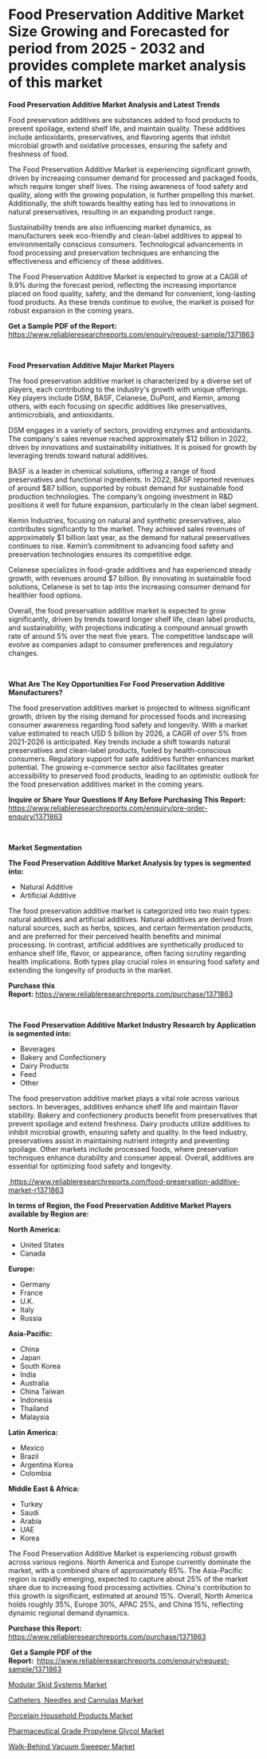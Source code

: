 <p><h1>Food Preservation Additive Market Size Growing and Forecasted for period from 2025 - 2032 and provides complete market analysis of this market</h1></p><p><strong>Food Preservation Additive Market Analysis and Latest Trends</strong></p>
<p><p>Food preservation additives are substances added to food products to prevent spoilage, extend shelf life, and maintain quality. These additives include antioxidants, preservatives, and flavoring agents that inhibit microbial growth and oxidative processes, ensuring the safety and freshness of food.</p><p>The Food Preservation Additive Market is experiencing significant growth, driven by increasing consumer demand for processed and packaged foods, which require longer shelf lives. The rising awareness of food safety and quality, along with the growing population, is further propelling this market. Additionally, the shift towards healthy eating has led to innovations in natural preservatives, resulting in an expanding product range.</p><p>Sustainability trends are also influencing market dynamics, as manufacturers seek eco-friendly and clean-label additives to appeal to environmentally conscious consumers. Technological advancements in food processing and preservation techniques are enhancing the effectiveness and efficiency of these additives.</p><p>The Food Preservation Additive Market is expected to grow at a CAGR of 9.9% during the forecast period, reflecting the increasing importance placed on food quality, safety, and the demand for convenient, long-lasting food products. As these trends continue to evolve, the market is poised for robust expansion in the coming years.</p></p>
<p><strong>Get a Sample PDF of the Report:&nbsp;</strong> <a href="https://www.reliableresearchreports.com/enquiry/request-sample/1371863?utm_campaign=28&utm_medium=2&utm_source=Github&utm_content=ia&utm_term=22032025&utm_id=food-preservation-additive">https://www.reliableresearchreports.com/enquiry/request-sample/1371863</a></p>
<p>&nbsp;</p>
<p><strong>Food Preservation Additive Major Market Players</strong></p>
<p><p>The food preservation additive market is characterized by a diverse set of players, each contributing to the industry's growth with unique offerings. Key players include DSM, BASF, Celanese, DuPont, and Kemin, among others, with each focusing on specific additives like preservatives, antimicrobials, and antioxidants.</p><p>DSM engages in a variety of sectors, providing enzymes and antioxidants. The company's sales revenue reached approximately $12 billion in 2022, driven by innovations and sustainability initiatives. It is poised for growth by leveraging trends toward natural additives. </p><p>BASF is a leader in chemical solutions, offering a range of food preservatives and functional ingredients. In 2022, BASF reported revenues of around $87 billion, supported by robust demand for sustainable food production technologies. The company’s ongoing investment in R&D positions it well for future expansion, particularly in the clean label segment.</p><p>Kemin Industries, focusing on natural and synthetic preservatives, also contributes significantly to the market. They achieved sales revenues of approximately $1 billion last year, as the demand for natural preservatives continues to rise. Kemin’s commitment to advancing food safety and preservation technologies ensures its competitive edge.</p><p>Celanese specializes in food-grade additives and has experienced steady growth, with revenues around $7 billion. By innovating in sustainable food solutions, Celanese is set to tap into the increasing consumer demand for healthier food options.</p><p>Overall, the food preservation additive market is expected to grow significantly, driven by trends toward longer shelf life, clean label products, and sustainability, with projections indicating a compound annual growth rate of around 5% over the next five years. The competitive landscape will evolve as companies adapt to consumer preferences and regulatory changes.</p></p>
<p>&nbsp;</p>
<p><strong>What Are The Key Opportunities For Food Preservation Additive Manufacturers?</strong></p>
<p><p>The food preservation additives market is projected to witness significant growth, driven by the rising demand for processed foods and increasing consumer awareness regarding food safety and longevity. With a market value estimated to reach USD 5 billion by 2026, a CAGR of over 5% from 2021-2026 is anticipated. Key trends include a shift towards natural preservatives and clean-label products, fueled by health-conscious consumers. Regulatory support for safe additives further enhances market potential. The growing e-commerce sector also facilitates greater accessibility to preserved food products, leading to an optimistic outlook for the food preservation additives market in the coming years.</p></p>
<p><strong>Inquire or Share Your Questions If Any Before Purchasing This Report:</strong> <a href="https://www.reliableresearchreports.com/enquiry/pre-order-enquiry/1371863?utm_campaign=28&utm_medium=2&utm_source=Github&utm_content=ia&utm_term=22032025&utm_id=food-preservation-additive">https://www.reliableresearchreports.com/enquiry/pre-order-enquiry/1371863</a></p>
<p>&nbsp;</p>
<p><strong>Market Segmentation</strong></p>
<p><strong>The Food Preservation Additive Market Analysis by types is segmented into:</strong></p>
<p><ul><li>Natural Additive</li><li>Artificial Additive</li></ul></p>
<p><p>The food preservation additive market is categorized into two main types: natural additives and artificial additives. Natural additives are derived from natural sources, such as herbs, spices, and certain fermentation products, and are preferred for their perceived health benefits and minimal processing. In contrast, artificial additives are synthetically produced to enhance shelf life, flavor, or appearance, often facing scrutiny regarding health implications. Both types play crucial roles in ensuring food safety and extending the longevity of products in the market.</p></p>
<p><strong>Purchase this Report:&nbsp;</strong><a href="https://www.reliableresearchreports.com/purchase/1371863?utm_campaign=28&utm_medium=2&utm_source=Github&utm_content=ia&utm_term=22032025&utm_id=food-preservation-additive">https://www.reliableresearchreports.com/purchase/1371863</a></p>
<p>&nbsp;</p>
<p><strong>The Food Preservation Additive Market Industry Research by Application is segmented into:</strong></p>
<p><ul><li>Beverages</li><li>Bakery and Confectionery</li><li>Dairy Products</li><li>Feed</li><li>Other</li></ul></p>
<p><p>The food preservation additive market plays a vital role across various sectors. In beverages, additives enhance shelf life and maintain flavor stability. Bakery and confectionery products benefit from preservatives that prevent spoilage and extend freshness. Dairy products utilize additives to inhibit microbial growth, ensuring safety and quality. In the feed industry, preservatives assist in maintaining nutrient integrity and preventing spoilage. Other markets include processed foods, where preservation techniques enhance durability and consumer appeal. Overall, additives are essential for optimizing food safety and longevity.</p></p>
<p><a href="https://www.reliableresearchreports.com/food-preservation-additive-market-r1371863?utm_campaign=28&utm_medium=2&utm_source=Github&utm_content=ia&utm_term=22032025&utm_id=food-preservation-additive">&nbsp;https://www.reliableresearchreports.com/food-preservation-additive-market-r1371863</a></p>
<p><strong>In terms of Region, the Food Preservation Additive Market Players available by Region are:</strong></p>
<p>
    <p> <strong> North America: </strong>
        <ul>
            <li>United States</li>
            <li>Canada</li>
        </ul>
        </p> 
    <p> <strong> Europe: </strong>
        <ul>
            <li>Germany</li>
            <li>France</li>
            <li>U.K.</li>
            <li>Italy</li>
            <li>Russia</li>
        </ul>
        </p> 
    <p> <strong> Asia-Pacific: </strong>
        <ul>
            <li>China</li>
            <li>Japan</li>
            <li>South Korea</li>
            <li>India</li>
            <li>Australia</li>
            <li>China Taiwan</li>
            <li>Indonesia</li>
            <li>Thailand</li>
            <li>Malaysia</li>
        </ul>
        </p> 
    <p> <strong> Latin America: </strong>
        <ul>
            <li>Mexico</li>
            <li>Brazil</li>
            <li>Argentina Korea</li>
            <li>Colombia</li>
        </ul>
        </p> 
    <p> <strong> Middle East & Africa: </strong>
        <ul>
            <li>Turkey</li>
            <li>Saudi</li>
            <li>Arabia</li>
            <li>UAE</li>
            <li>Korea</li>
        </ul>
    </p>
    </p>
<p><p>The Food Preservation Additive Market is experiencing robust growth across various regions. North America and Europe currently dominate the market, with a combined share of approximately 65%. The Asia-Pacific region is rapidly emerging, expected to capture about 25% of the market share due to increasing food processing activities. China's contribution to this growth is significant, estimated at around 15%. Overall, North America holds roughly 35%, Europe 30%, APAC 25%, and China 15%, reflecting dynamic regional demand dynamics.</p></p>
<p><strong>Purchase this Report: </strong><a href="https://www.reliableresearchreports.com/purchase/1371863?utm_campaign=28&utm_medium=2&utm_source=Github&utm_content=ia&utm_term=22032025&utm_id=food-preservation-additive">https://www.reliableresearchreports.com/purchase/1371863</a></p>
<p>&nbsp;<strong>Get a Sample PDF of the Report:&nbsp;&nbsp;</strong><a href="https://www.reliableresearchreports.com/enquiry/request-sample/1371863?utm_campaign=28&utm_medium=2&utm_source=Github&utm_content=ia&utm_term=22032025&utm_id=food-preservation-additive">https://www.reliableresearchreports.com/enquiry/request-sample/1371863</a></p>
<p><strong></strong></p>
<p><p><a href="https://github.com/luhleickov/Market-Research-Report-List-1/blob/main/modular-skid-systems-market.md?utm_campaign=28&utm_medium=2&utm_source=Github&utm_content=ia&utm_term=22032025&utm_id=food-preservation-additive">Modular Skid Systems Market</a></p><p><a href="https://github.com/dusektwinec3/Market-Research-Report-List-1/blob/main/catheters-needles-and-cannulas-market.md?utm_campaign=28&utm_medium=2&utm_source=Github&utm_content=ia&utm_term=22032025&utm_id=food-preservation-additive">Catheters, Needles and Cannulas Market</a></p><p><a href="https://github.com/jullselai/Market-Research-Report-List-1/blob/main/porcelain-household-products-market.md?utm_campaign=28&utm_medium=2&utm_source=Github&utm_content=ia&utm_term=22032025&utm_id=food-preservation-additive">Porcelain Household Products Market</a></p><p><a href="https://github.com/elceryaneik/Market-Research-Report-List-1/blob/main/pharmaceutical-grade-propylene-glycol-market.md?utm_campaign=28&utm_medium=2&utm_source=Github&utm_content=ia&utm_term=22032025&utm_id=food-preservation-additive">Pharmaceutical Grade Propylene Glycol Market</a></p><p><a href="https://github.com/sukeldrage0g/Market-Research-Report-List-1/blob/main/walk-behind-vacuum-sweeper-market.md?utm_campaign=28&utm_medium=2&utm_source=Github&utm_content=ia&utm_term=22032025&utm_id=food-preservation-additive">Walk-Behind Vacuum Sweeper Market</a></p></p>